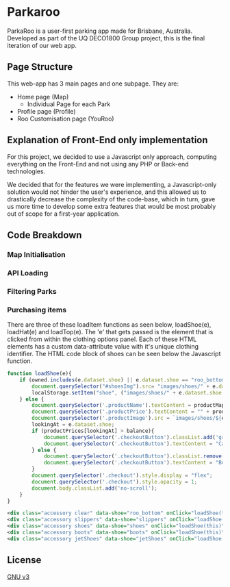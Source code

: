 # Parkaroo

ParkaRoo is a user-first parking app made for Brisbane, Australia. Developed as part of the UQ DECO1800 Group project, this is the final iteration of our web app.

## Page Structure

This web-app has 3 main pages and one subpage. They are:
- Home page (Map)
    - Individual Page for each Park
- Profile page (Profile)
- Roo Customisation page (YouRoo)

## Explanation of Front-End only implementation
For this project, we decided to use a Javascript only approach, computing everything on the Front-End and not using any PHP or Back-end technologies.

We decided that for the features we were implementing, a Javascript-only solution would not hinder the user's experience, and this allowed us to drastically decrease the complexity of the code-base, which in turn, gave us more time to develop some extra features that would be most probably out of scope for a first-year application.

## Code Breakdown

### Map Initialisation

### API Loading

### Filtering Parks

### Purchasing items
There are three of these loadItem functions as seen below, loadShoe(e), loadHat(e) and loadTop(e). The 'e' that gets passed is the element that is clicked from within the clothing options panel. Each of these HTML elements has a custom data-attribute value with it's unique clothing identifier. The HTML code block of shoes can be seen below the Javascript function.
```javascript
function loadShoe(e){
    if (owned.includes(e.dataset.shoe) || e.dataset.shoe == "roo_bottom"){
        document.querySelector("#shoesImg").src= "images/shoes/" + e.dataset.shoe + ".png";
        localStorage.setItem("shoe", ("images/shoes/" + e.dataset.shoe + ".png"));
    } else {
        document.querySelector('.productName').textContent = productMapping[e.dataset.shoe];
        document.querySelector('.productPrice').textContent = "" + productPrices[e.dataset.shoe];
        document.querySelector('.productImage').src = `images/shoes/${e.dataset.shoe}.png`;
        lookingAt = e.dataset.shoe;
        if (productPrices[lookingAt] > balance){
            document.querySelector('.checkoutButton').classList.add('greyedOut');
            document.querySelector('.checkoutButton').textContent = "Can't Afford these yet...";
        } else {
            document.querySelector('.checkoutButton').classList.remove('greyedOut');
            document.querySelector('.checkoutButton').textContent = "Buy this item!";
        }
        document.querySelector('.checkout').style.display = "flex";
        document.querySelector('.checkout').style.opacity = 1;
        document.body.classList.add('no-scroll');
    }
}
```
```xml
<div class="accessory clear" data-shoe="roo_bottom" onClick="loadShoe(this)"><span>&#8377</span>0</div>
<div class="accessory slippers" data-shoe="slippers" onClick="loadShoe(this)"><span>&#8377</span>20</div>
<div class="accessory shoes" data-shoe="shoes" onClick="loadShoe(this)"><span>&#8377</span>30</div>
<div class="accessory boots" data-shoe="boots" onClick="loadShoe(this)"><span>&#8377</span>40</div>
<div class="accessory jetShoes" data-shoe="jetShoes" onClick="loadShoe(this)"><span>&#8377</span>100</div>
```

## License

[GNU v3](https://www.gnu.org/licenses/gpl-3.0.en.html)
